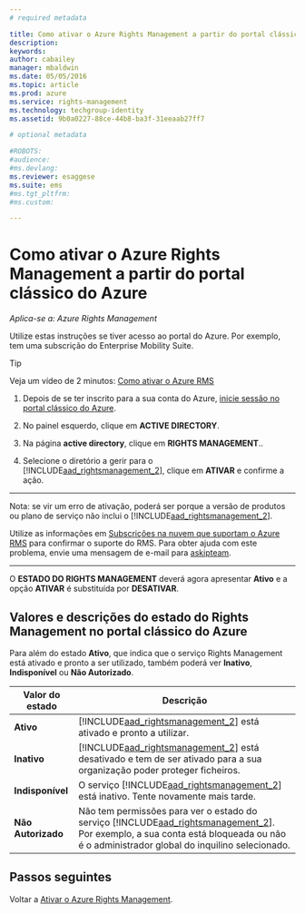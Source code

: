 ```yaml
---
# required metadata

title: Como ativar o Azure Rights Management a partir do portal clássico do Azure | Azure RMS
description:
keywords:
author: cabailey
manager: mbaldwin
ms.date: 05/05/2016
ms.topic: article
ms.prod: azure
ms.service: rights-management
ms.technology: techgroup-identity
ms.assetid: 9b0a0227-88ce-44b8-ba3f-31eeaab27ff7

# optional metadata

#ROBOTS:
#audience:
#ms.devlang:
ms.reviewer: esaggese
ms.suite: ems
#ms.tgt_pltfrm:
#ms.custom:

---
```


# Como ativar o Azure Rights Management a partir do portal clássico do Azure

*Aplica-se a: Azure Rights Management*


Utilize estas instruções se tiver acesso ao portal do Azure. Por exemplo, tem uma subscrição do Enterprise Mobility Suite.

> [!TIP]
> Veja um vídeo de 2 minutos: [Como ativar o Azure RMS](https://channel9.msdn.com/series/pit-stop-enterprise-mobility-suite/activate-azure-rms)

1.  Depois de se ter inscrito para a sua conta do Azure, [inicie sessão no portal clássico do Azure](http://go.microsoft.com/fwlink/p/?LinkID=275081).

2.  No painel esquerdo, clique em **ACTIVE DIRECTORY**.

3.  Na página **active directory**, clique em **RIGHTS MANAGEMENT**..

4.  Selecione o diretório a gerir para o [!INCLUDE[aad_rightsmanagement_2](../includes/aad_rightsmanagement_2_md.md)], clique em **ATIVAR** e confirme a ação.

---

   Nota: se vir um erro de ativação, poderá ser porque a versão de produtos ou plano de serviço não inclui o [!INCLUDE[aad_rightsmanagement_2](../includes/aad_rightsmanagement_2_md.md)].

   Utilize as informações em [Subscrições na nuvem que suportam o Azure RMS](../get-started/requirements-subscriptions.md) para confirmar o suporte do RMS. Para obter ajuda com este problema, envie uma mensagem de e-mail para [askipteam](mailto:askipteam?subject=I%20cannot%20activate%20RMS).

---


O **ESTADO DO RIGHTS MANAGEMENT** deverá agora apresentar **Ativo** e a opção **ATIVAR** é substituída por **DESATIVAR**.

## Valores e descrições do estado do Rights Management no portal clássico do Azure
Para além do estado **Ativo**, que indica que o serviço Rights Management está ativado e pronto a ser utilizado, também poderá ver **Inativo**, **Indisponível** ou **Não Autorizado**.

|Valor do estado|Descrição|
|----------------|---------------|
|**Ativo**|[!INCLUDE[aad_rightsmanagement_2](../includes/aad_rightsmanagement_2_md.md)] está ativado e pronto a utilizar.|
|**Inativo**|[!INCLUDE[aad_rightsmanagement_2](../includes/aad_rightsmanagement_2_md.md)] está desativado e tem de ser ativado para a sua organização poder proteger ficheiros.|
|**Indisponível**|O serviço [!INCLUDE[aad_rightsmanagement_2](../includes/aad_rightsmanagement_2_md.md)] está inativo. Tente novamente mais tarde.|
|**Não Autorizado**|Não tem permissões para ver o estado do serviço [!INCLUDE[aad_rightsmanagement_2](../includes/aad_rightsmanagement_2_md.md)]. Por exemplo, a sua conta está bloqueada ou não é o administrador global do inquilino selecionado.|

## Passos seguintes
Voltar a [Ativar o Azure Rights Management](activate-service.md).

<!--HONumber=May16_HO1-->


